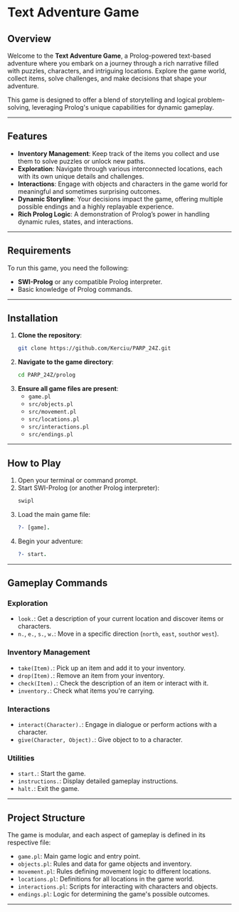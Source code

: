 # Text Adventure Game

## Overview

Welcome to the **Text Adventure Game**, a Prolog-powered text-based adventure where you embark on a journey through a rich narrative filled with puzzles, characters, and intriguing locations. Explore the game world, collect items, solve challenges, and make decisions that shape your adventure.

This game is designed to offer a blend of storytelling and logical problem-solving, leveraging Prolog's unique capabilities for dynamic gameplay.

---

## Features

- **Inventory Management**: Keep track of the items you collect and use them to solve puzzles or unlock new paths.
- **Exploration**: Navigate through various interconnected locations, each with its own unique details and challenges.
- **Interactions**: Engage with objects and characters in the game world for meaningful and sometimes surprising outcomes.
- **Dynamic Storyline**: Your decisions impact the game, offering multiple possible endings and a highly replayable experience.
- **Rich Prolog Logic**: A demonstration of Prolog’s power in handling dynamic rules, states, and interactions.

---

## Requirements

To run this game, you need the following:
- **SWI-Prolog** or any compatible Prolog interpreter.
- Basic knowledge of Prolog commands.

---

## Installation

1. **Clone the repository**:
   ```bash
   git clone https://github.com/Kerciu/PARP_24Z.git
   ```
2. **Navigate to the game directory**:
   ```bash
   cd PARP_24Z/prolog
   ```
3. **Ensure all game files are present**:
   - `game.pl`
   - `src/objects.pl`
   - `src/movement.pl`
   - `src/locations.pl`
   - `src/interactions.pl`
   - `src/endings.pl`

---

## How to Play

1. Open your terminal or command prompt.
2. Start SWI-Prolog (or another Prolog interpreter):
   ```bash
   swipl
   ```
3. Load the main game file:
   ```prolog
   ?- [game].
   ```
4. Begin your adventure:
   ```prolog
   ?- start.
   ```

---

## Gameplay Commands

### Exploration
- `look.`: Get a description of your current location and discover items or characters.
- `n.`, `e.`, `s.`, `w.`: Move in a specific direction (`north`, `east`, `south`or `west`).

### Inventory Management
- `take(Item).`: Pick up an item and add it to your inventory.
- `drop(Item).`: Remove an item from your inventory.
- `check(Item).`: Check the description of an item or interact with it.
- `inventory.`: Check what items you're carrying.

### Interactions
- `interact(Character).`: Engage in dialogue or perform actions with a character.
- `give(Character, Object).`: Give object to to a character.

### Utilities
- `start.`: Start the game.
- `instructions.`: Display detailed gameplay instructions.
- `halt.`: Exit the game.

---

## Project Structure

The game is modular, and each aspect of gameplay is defined in its respective file:
- `game.pl`: Main game logic and entry point.
- `objects.pl`: Rules and data for game objects and inventory.
- `movement.pl`: Rules defining movement logic to different locations.
- `locations.pl`: Definitions for all locations in the game world.
- `interactions.pl`: Scripts for interacting with characters and objects.
- `endings.pl`: Logic for determining the game's possible outcomes.

---
